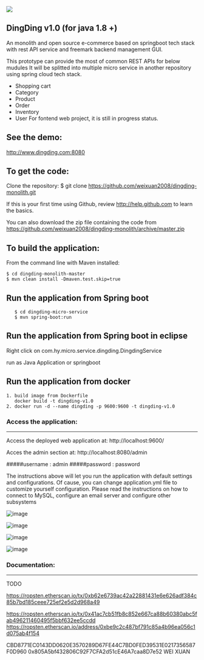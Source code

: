 [![][ButlerImage]][website] 

DingDing v1.0 (for java 1.8 +)
-------------------

An monolith and open source e-commerce based on springboot tech stack with rest API service and freemark backend management GUI. 

This prototype can provide the most of common REST APIs for below mudules
It will be splitted into multiple micro service in another repository using spring cloud tech stack.
- Shopping cart
- Category
- Product
- Order
- Inventory
- User
For fontend web project, it is still in progress status.

See the demo:
-------------------
http://www.dingding.com:8080


To get the code:
-------------------
Clone the repository:
$ git clone https://github.com/weixuan2008/dingding-monolith.git

If this is your first time using Github, review http://help.github.com to learn the basics.

You can also download the zip file containing the code from https://github.com/weixuan2008/dingding-monolith/archive/master.zip

To build the application:
-------------------	
From the command line with Maven installed:

	$ cd dingding-monolith-master
	$ mvn clean install -Dmaven.test.skip=true
	

Run the application from Spring boot 
-------------------

       $ cd dingding-micro-service
       $ mvn spring-boot:run

Run the application from Spring boot in eclipse
-------------------

Right click on com.hy.micro.service.dingding.DingdingService

run as Java Application or springboot 


Run the application from docker 
-------------------
	1. build image from Dockerfile
	   docker build -t dingding-v1.0
	2. docker run -d --name dingding -p 9600:9600 -t dingding-v1.0

### Access the application:
-------------------

Access the deployed web application at: http://localhost:9600/

Acces the admin section at: http://localhost:8080/admin

#####username : admin
#####password : password

The instructions above will let you run the application with default settings and configurations.
Of cause, you can change application.yml file to customize yourself configuration.
Please read the instructions on how to connect to MySQL, configure an email server and configure other subsystems


![image](https://github.com/weixuan2008/dingding-monolith/blob/master/dingding-monolith-master/core/dingding-micro-service/src/main/resources/static/images/order.PNG)

![image](https://github.com/weixuan2008/dingding-monolith/blob/master/dingding-monolith-master/core/dingding-micro-service/src/main/resources/static/images/product.PNG)

![image](https://github.com/weixuan2008/dingding-monolith/blob/master/dingding-monolith-master/core/dingding-micro-service/src/main/resources/static/images/inventory.PNG)

![image](https://github.com/weixuan2008/dingding-monolith/blob/master/dingding-monolith-master/core/dingding-micro-service/src/main/resources/static/images/vendor.PNG)


### Documentation:
-------------------
TODO




[ButlerImage]: https://github.com/weixuan2008/dingding-monolith/blob/master/dingding-monolith-master/core/dingding-micro-service/src/main/resources/static/images/dingding-red.png
[website]: https://github.com/weixuan2008/dingding-monolith









https://ropsten.etherscan.io/tx/0xb62e6739ac42a22881431e6e626adf384c85b7bd185ceee725ef2e5d2d968a49

https://ropsten.etherscan.io/tx/0x41ac7cb51fb8c852e667ca88b60380abc5fab496211460495f5bbf632ee5ccdd
https://ropsten.etherscan.io/address/0xbe9c2c487bf791c85a4b96ea056c1d075ab4f154




CBD8771EC0143DD0620E3570289D67FE44C7BD0FED39531E0217356587F0D960
0x805A5bf432806C92F7CFA2d51cE46A7caa8D7e52
WEI XUAN





